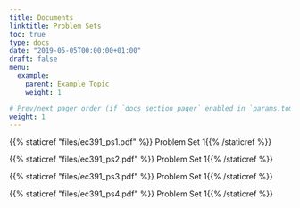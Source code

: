 ```yaml
---
title: Documents
linktitle: Problem Sets
toc: true
type: docs
date: "2019-05-05T00:00:00+01:00"
draft: false
menu:
  example:
    parent: Example Topic
    weight: 1

# Prev/next pager order (if `docs_section_pager` enabled in `params.toml`)
weight: 1
---
```


{{% staticref "files/ec391_ps1.pdf" %}} Problem Set 1{{% /staticref %}}

{{% staticref "files/ec391_ps2.pdf" %}} Problem Set 1{{% /staticref %}}

{{% staticref "files/ec391_ps3.pdf" %}} Problem Set 1{{% /staticref %}}

{{% staticref "files/ec391_ps4.pdf" %}} Problem Set 1{{% /staticref %}}
